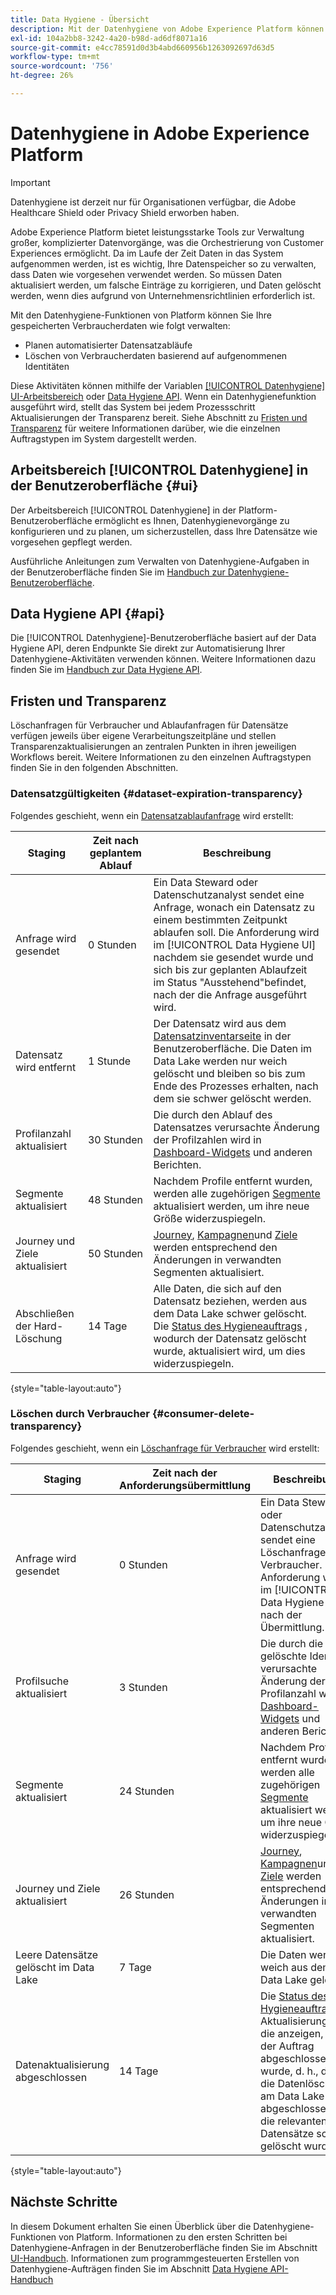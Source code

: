 ```yaml
---
title: Data Hygiene - Übersicht
description: Mit der Datenhygiene von Adobe Experience Platform können Sie den Lebenszyklus Ihrer Daten verwalten, indem Sie veraltete oder falsche Datensätze aktualisieren oder bereinigen.
exl-id: 104a2bb8-3242-4a20-b98d-ad6df8071a16
source-git-commit: e4cc78591d0d3b4abd660956b1263092697d63d5
workflow-type: tm+mt
source-wordcount: '756'
ht-degree: 26%

---
```


# Datenhygiene in Adobe Experience Platform

>[!IMPORTANT]
>
>Datenhygiene ist derzeit nur für Organisationen verfügbar, die Adobe Healthcare Shield oder Privacy Shield erworben haben.

Adobe Experience Platform bietet leistungsstarke Tools zur Verwaltung großer, komplizierter Datenvorgänge, was die Orchestrierung von Customer Experiences ermöglicht. Da im Laufe der Zeit Daten in das System aufgenommen werden, ist es wichtig, Ihre Datenspeicher so zu verwalten, dass Daten wie vorgesehen verwendet werden. So müssen Daten aktualisiert werden, um falsche Einträge zu korrigieren, und Daten gelöscht werden, wenn dies aufgrund von Unternehmensrichtlinien erforderlich ist.

Mit den Datenhygiene-Funktionen von Platform können Sie Ihre gespeicherten Verbraucherdaten wie folgt verwalten:

* Planen automatisierter Datensatzabläufe
* Löschen von Verbraucherdaten basierend auf aufgenommenen Identitäten

Diese Aktivitäten können mithilfe der Variablen [[!UICONTROL Datenhygiene] UI-Arbeitsbereich](#ui) oder [Data Hygiene API](#api). Wenn ein Datenhygienefunktion ausgeführt wird, stellt das System bei jedem Prozessschritt Aktualisierungen der Transparenz bereit. Siehe Abschnitt zu [Fristen und Transparenz](#timelines-and-transparency) für weitere Informationen darüber, wie die einzelnen Auftragstypen im System dargestellt werden.

## Arbeitsbereich [!UICONTROL Datenhygiene] in der Benutzeroberfläche {#ui}

Der Arbeitsbereich [!UICONTROL Datenhygiene] in der Platform-Benutzeroberfläche ermöglicht es Ihnen, Datenhygienevorgänge zu konfigurieren und zu planen, um sicherzustellen, dass Ihre Datensätze wie vorgesehen gepflegt werden.

Ausführliche Anleitungen zum Verwalten von Datenhygiene-Aufgaben in der Benutzeroberfläche finden Sie im [Handbuch zur Datenhygiene-Benutzeroberfläche](./ui/overview.md).

## Data Hygiene API {#api}

Die [!UICONTROL Datenhygiene]-Benutzeroberfläche basiert auf der Data Hygiene API, deren Endpunkte Sie direkt zur Automatisierung Ihrer Datenhygiene-Aktivitäten verwenden können. Weitere Informationen dazu finden Sie im [Handbuch zur Data Hygiene API](./api/overview.md).

## Fristen und Transparenz

Löschanfragen für Verbraucher und Ablaufanfragen für Datensätze verfügen jeweils über eigene Verarbeitungszeitpläne und stellen Transparenzaktualisierungen an zentralen Punkten in ihren jeweiligen Workflows bereit. Weitere Informationen zu den einzelnen Auftragstypen finden Sie in den folgenden Abschnitten.

### Datensatzgültigkeiten {#dataset-expiration-transparency}

Folgendes geschieht, wenn ein [Datensatzablaufanfrage](./ui/dataset-expiration.md) wird erstellt:

| Staging | Zeit nach geplantem Ablauf | Beschreibung |
| --- | --- | --- |
| Anfrage wird gesendet | 0 Stunden | Ein Data Steward oder Datenschutzanalyst sendet eine Anfrage, wonach ein Datensatz zu einem bestimmten Zeitpunkt ablaufen soll. Die Anforderung wird im [!UICONTROL Data Hygiene UI] nachdem sie gesendet wurde und sich bis zur geplanten Ablaufzeit im Status &quot;Ausstehend&quot;befindet, nach der die Anfrage ausgeführt wird. |
| Datensatz wird entfernt | 1 Stunde | Der Datensatz wird aus dem [Datensatzinventarseite](../catalog/datasets/user-guide.md) in der Benutzeroberfläche. Die Daten im Data Lake werden nur weich gelöscht und bleiben so bis zum Ende des Prozesses erhalten, nach dem sie schwer gelöscht werden. |
| Profilanzahl aktualisiert | 30 Stunden | Die durch den Ablauf des Datensatzes verursachte Änderung der Profilzahlen wird in [Dashboard-Widgets](../dashboards/guides/profiles.md#profile-count-trend) und anderen Berichten. |
| Segmente aktualisiert | 48 Stunden | Nachdem Profile entfernt wurden, werden alle zugehörigen [Segmente](../segmentation/home.md) aktualisiert werden, um ihre neue Größe widerzuspiegeln. |
| Journey und Ziele aktualisiert | 50 Stunden | [Journey](https://experienceleague.adobe.com/docs/journey-optimizer/using/orchestrate-journeys/about-journeys/journey.html), [Kampagnen](https://experienceleague.adobe.com/docs/journey-optimizer/using/campaigns/get-started-with-campaigns.html)und [Ziele](../destinations/home.md) werden entsprechend den Änderungen in verwandten Segmenten aktualisiert. |
| Abschließen der Hard-Löschung | 14 Tage | Alle Daten, die sich auf den Datensatz beziehen, werden aus dem Data Lake schwer gelöscht. Die [Status des Hygieneauftrags](./ui/browse.md#view-details) , wodurch der Datensatz gelöscht wurde, aktualisiert wird, um dies widerzuspiegeln. |

{style=&quot;table-layout:auto&quot;}

### Löschen durch Verbraucher {#consumer-delete-transparency}

Folgendes geschieht, wenn ein [Löschanfrage für Verbraucher](./ui/delete-consumer.md) wird erstellt:

| Staging | Zeit nach der Anforderungsübermittlung | Beschreibung |
| --- | --- | --- |
| Anfrage wird gesendet | 0 Stunden | Ein Data Steward oder Datenschutzanalyst sendet eine Löschanfrage an Verbraucher. Die Anforderung wird im [!UICONTROL Data Hygiene UI] nach der Übermittlung. |
| Profilsuche aktualisiert | 3 Stunden | Die durch die gelöschte Identität verursachte Änderung der Profilanzahl wird in [Dashboard-Widgets](../dashboards/guides/profiles.md#profile-count-trend) und anderen Berichten. |
| Segmente aktualisiert | 24 Stunden | Nachdem Profile entfernt wurden, werden alle zugehörigen [Segmente](../segmentation/home.md) aktualisiert werden, um ihre neue Größe widerzuspiegeln. |
| Journey und Ziele aktualisiert | 26 Stunden | [Journey](https://experienceleague.adobe.com/docs/journey-optimizer/using/orchestrate-journeys/about-journeys/journey.html), [Kampagnen](https://experienceleague.adobe.com/docs/journey-optimizer/using/campaigns/get-started-with-campaigns.html)und [Ziele](../destinations/home.md) werden entsprechend den Änderungen in verwandten Segmenten aktualisiert. |
| Leere Datensätze gelöscht im Data Lake | 7 Tage | Die Daten werden weich aus dem Data Lake gelöscht. |
| Datenaktualisierung abgeschlossen | 14 Tage | Die [Status des Hygieneauftrags](./ui/browse.md#view-details) Aktualisierungen, die anzeigen, dass der Auftrag abgeschlossen wurde, d. h., dass die Datenlöschung am Data Lake abgeschlossen und die relevanten Datensätze schwer gelöscht wurden. |

{style=&quot;table-layout:auto&quot;}

## Nächste Schritte

In diesem Dokument erhalten Sie einen Überblick über die Datenhygiene-Funktionen von Platform. Informationen zu den ersten Schritten bei Datenhygiene-Anfragen in der Benutzeroberfläche finden Sie im Abschnitt [UI-Handbuch](./ui/overview.md). Informationen zum programmgesteuerten Erstellen von Datenhygiene-Aufträgen finden Sie im Abschnitt [Data Hygiene API-Handbuch](./api/overview.md)
